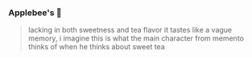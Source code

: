 ### Applebee's 🍃


> lacking in both sweetness and tea flavor it tastes like a vague memory, i imagine this is what the main character from memento thinks of when he thinks about sweet tea
